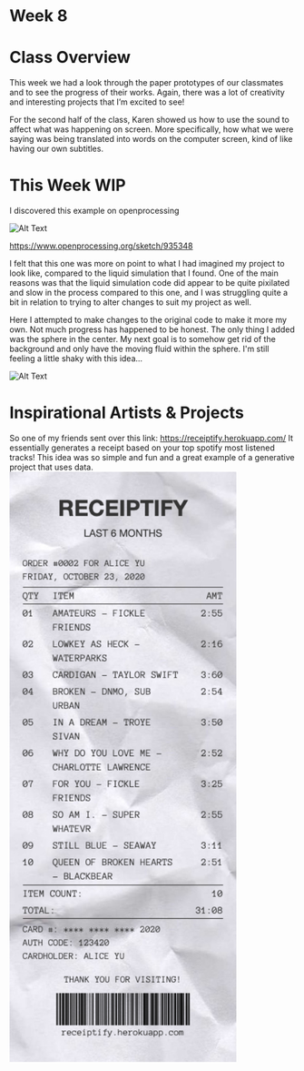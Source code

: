 # Week 8

# Class Overview

This week we had a look through the paper prototypes of our classmates and to see the progress of their works. Again, there was a lot of creativity and interesting projects that I’m excited to see!  

For the second half of the class, Karen showed us how to use the sound to affect what was happening on screen. More specifically, how what we were saying was being translated into words on the computer screen, kind of like having our own subtitles.  


# This Week WIP
I discovered this example on openprocessing

![Alt Text](https://media.giphy.com/media/JEYDxiJ4F8PAjDBm32/giphy.gif)

https://www.openprocessing.org/sketch/935348 

I felt that this one was more on point to what I had imagined my project to look like, compared to the liquid simulation that I found. One of the main reasons was that the liquid simulation code did appear to be quite pixilated and slow in the process compared to this one, and I was struggling quite a bit in relation to trying to alter changes to suit my project as well.  

Here I attempted to make changes to the original code to make it more my own. Not much progress has happened to be honest. The only thing I added was the sphere in the center. My next goal is to somehow get rid of the background and only have the moving fluid within the sphere. I'm still feeling a little shaky with this idea...

![Alt Text](https://media.giphy.com/media/vZklhOr70Ok4SHteSE/giphy.gif)

# Inspirational Artists & Projects

So one of my friends sent over this link:  https://receiptify.herokuapp.com/
It essentially generates a receipt based on your top spotify most listened tracks! This idea was so simple and fun and a great example of a generative project that uses data. 
<img src= "https://github.com/aliceyu1111/Slave-to-the-Algorithm/blob/master/Week%208/medium_term.png" width ="400" />
